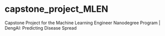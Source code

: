 # capstone_project_MLEN
Capstone Project for the Machine Learning Engineer Nanodegree Program | DengAI: Predicting Disease Spread
